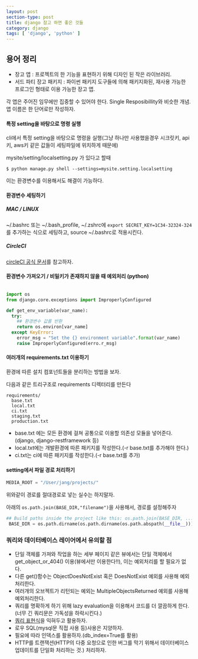 ```yaml
---
layout: post
section-type: post
title: django 참고 하면 좋은 것들
category: django
tags: [ 'django', 'python' ]
---
```


## 용어 정리

- 장고 앱 : 프로젝트의 한 기능을 표현하기 위해 디자인 된 작은 라이브러리.
- 서드 파티 장고 패키지 : 파이썬 패키지 도구들에 의해 패키지화된, 재사용 가능한 프로그인 형태로 이용 가능한 장고 앱.

각 앱은 주어진 임무에만 집중할 수 있어야 한다. Single Resposibillity와 비슷한 개념.
앱 이름은 한 단어로만 작성하자.

#### 특정 setting을 바탕으로 명령 실행

cli에서 특정 setting을 바탕으로 명령을 실행(그냥 하나만 사용했을경우 시크릿키, api키, aws키 같은 값들이 세팅파일에 위치하게 때문에)

mysite/setting/localsetting.py 가 있다고 할때

``` shell
$ python manage.py shell --settings=mysite.setting.localsetting
```

이는 환경변수를 이용해서도 해결이 가능하다.

#### 환경변수 세팅하기

##### MAC / LINUX

~/.bashrc 또는 ~/.bash_profile, ~/.zshrc에 ```export SECRET_KEY=1C34-32324-324``` 를 추가하는 식으로 세팅하고, source ~/.bashrc로 적용시킨다.

##### CircleCI

[circleCI 공식 문서](https://circleci.com/docs/1.0/environment-variables/)를 참고하자.


#### 환경변수 가져오기 / 비밀키가 존재하지 않을 때 예외처리 (python)

``` python

import os
from django.core.exceptions import ImproperlyConfigured

def get_env_variable(var_name):
  try:
    ## 환경변수 값를 반환
    return os.environ[var_name]
  except KeyError:
    error_msg = "Set the {} environment variable".format(var_name)
    raise ImproperlyConfigured(erro.r_msg)
```

#### 여러개의 requirements.txt 이용하기

환경에 따른 설치 컴포넌트들을 분리하는 방법을 보자.

다음과 같은 트리구조로 requirements 디렉터리를 만든다
``` text
requirements/
  base.txt
  local.txt
  ci.txt
  staging.txt
  production.txt
```

- base.txt 에는 모든 환경에 걸쳐 공통으로 이용할 의존성 모듈을 넣어준다.(django, django-restframework 등)
- local.txt에는 개발환경에 따른 패키지를 작성한다.(-r base.txt를 추가해야 한다.)
- ci.txt는 ci에 따른 패키지를 작성한다.(-r base.txt를 추가)

#### setting에서 파일 경로 처리하기
``` python
MEDIA_ROOT = "/User/jang/projects/"
```

위와같이 경로를 절대경로로 넣는 실수는 하지말자.  

아래의 ```os.path.join(BASE_DIR,"filename")```을 사용해서, 경로를 설정해주자

``` python
## Build paths inside the project like this: os.path.join(BASE_DIR, ...)
 BASE_DIR = os.path.dirname(os.path.dirname(os.path.abspath(__file__)))
```

### 쿼리와 데이터베이스 레이어에서 유의할 점

- 단일 객체를 가져와 작업을 하는 세부 페이지 같은 뷰에서는 단일 객체에서 get_object_or_404() 이용(뷰에서만 이용한다!!), 이는 예외처리를 할 필요가 없다.
- 다른 get()함수는 ObjectDoesNotExist 혹은 DoesNotExist 예외를 사용해 예외처리한다.
- 여러개의 오브젝트가 리턴되는 예외는 MultipleObjectsReturned 예외를 사용해 예외처리한다.
- 쿼리를 명확하게 하기 위해 lazy evaluation을 이용해서 코드를 더 깔끔하게 한다.(너무 긴 쿼리문은 가독성을 하락시킨다.)
- [쿼리 표현식](https://docs.djangoproject.com/en/1.10/ref/models/expressions/)을 익혀두고 활용하자.
- 로우 SQL(mysql문 직접 사용 등)사용은 지양하자.
- 필요에 따라 인덱스를 활용하자.(db_index=True를 활용)
- HTTP를 트랜잭션(HTTP의 다중 요청으로 인한 버그를 막기 위해서 데이터베이스 업데이트를 단일화 처리하는 것.) 처리하자.
